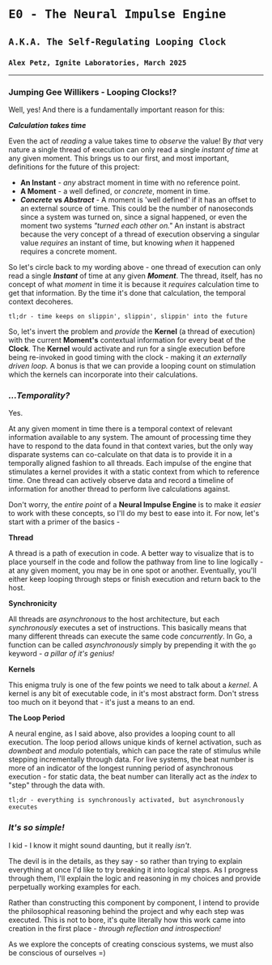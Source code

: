 # `E0 - The Neural Impulse Engine`
## `A.K.A. The Self-Regulating Looping Clock`
### `Alex Petz, Ignite Laboratories, March 2025`

---

### Jumping Gee Willikers - Looping Clocks!?

Well, yes!  And there is a fundamentally important reason for this:

_**Calculation takes time**_

Even the act of _reading_ a value takes time to _observe_ the value!  By _that_ very nature a
single thread of execution can only read a single _instant of time_ at any given moment.
This brings us to our first, and most important, definitions for the future of this project:

* **An Instant** - _any_ abstract moment in time with no reference point.
* **A Moment** - a well defined, or _concrete_, moment in time.
* **_Concrete_ vs _Abstract_** - A moment is 'well defined' if it has an offset to an external source of time.  This could be the number of nanoseconds since a system was turned on, since a signal happened, or even the moment two systems _"turned each other on."_  An instant is abstract because the very concept of a thread of execution observing a singular value _requires_ an instant of time, but knowing _when_ it happened requires a concrete moment.

So let's circle back to my wording above - one thread of execution can only read a single
_**Instant**_ of time at any given _**Moment**_.  The thread, itself, has no concept of what
_moment_ in time it is because it _requires_ calculation time to get that information. By the 
time it's done that calculation, the temporal context decoheres.

    tl;dr - time keeps on slippin', slippin', slippin' into the future

So, let's invert the problem and _provide_ the **Kernel** (a thread of execution) with the current
**Moment's** contextual information for every beat of the **Clock**.  The **Kernel** would activate
and run for a single execution before being re-invoked in good timing with the clock - making it _an
externally driven loop._  A bonus is that we can provide a looping count on stimulation which the
kernels can incorporate into their calculations.

### _...Temporality?_

Yes.

At any given moment in time there is a temporal context of relevant information available to any system.
The amount of processing time they have to respond to the data found in that context varies, but the only
way disparate systems can co-calculate on that data is to provide it in a temporally aligned fashion to all 
threads.  Each impulse of the engine that stimulates a kernel provides it with a static context from which
to reference time. One thread can actively observe data and record a timeline of information for another thread to 
perform live calculations against.

Don't worry, the _entire point_ of a **Neural Impulse Engine** is to make it _easier_ to work with these concepts,
so I'll do my best to ease into it.  For now, let's start with a primer of the basics -

**Thread**

A thread is a path of execution in code.  A better way to visualize that is to place yourself in the code
and follow the pathway from line to line logically - at any given moment, you may be in one spot or another.
Eventually, you'll either keep looping through steps or finish execution and return back to the host.

**Synchronicity**

All threads are _asynchronous_ to the host architecture, but each _synchronously_ executes a set of instructions.
This basically means that many different threads can execute the same code _concurrently_.  In Go, a function can 
be called _asynchronously_ simply by prepending it with the `go` keyword - _a pillar of it's genius!_

**Kernels**

This enigma truly is one of the few points we need to talk about a _kernel_.  A kernel is any bit of executable
code, in it's most abstract form.  Don't stress too much on it beyond that - it's just a means to an end.

**The Loop Period**

A neural engine, as I said above, also provides a looping count to all execution.  The loop period allows
unique kinds of kernel activation, such as _downbeat_ and _modulo_ potentials, which can pace the rate of stimulus
while stepping incrementally through data.  For live systems, the beat number is more of an indicator of the longest
running period of asynchronous execution - for static data, the beat number can literally act as the _index_ to "step" 
through the data with.

    tl;dr - everything is synchronously activated, but asynchronously executes

### _It's so simple!_

I kid - I know it might sound daunting, but it really _isn't_.

The devil is in the details, as they say - so rather than trying to explain everything at once I'd like
to try breaking it into logical steps.  As I progress through them, I'll explain the logic and reasoning
in my choices and provide perpetually working examples for each.

Rather than constructing this component by component, I intend to provide the philosophical reasoning behind
the project and why each step was executed.  This is not to bore, it's quite literally how this work came
into creation in the first place - _through reflection and introspection!_

As we explore the concepts of creating conscious systems, we must also be conscious of ourselves =)